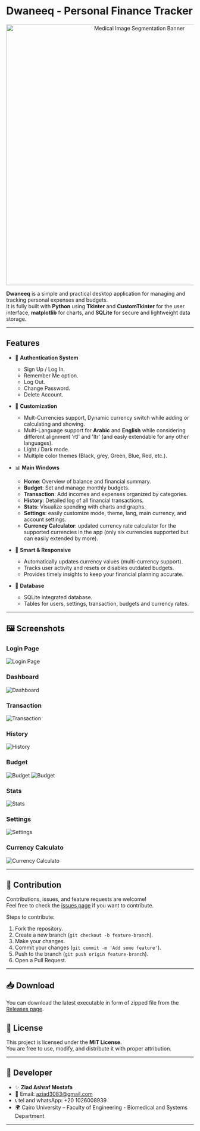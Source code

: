 # Dwaneeq - Personal Finance Tracker

<p align="center">
  <img src="app_splash.png" alt="Medical Image Segmentation Banner" width="700">
</p>

**Dwaneeq** is a simple and practical desktop application for managing and tracking personal expenses and budgets.  
It is fully built with **Python** using **Tkinter** and **CustomTkinter** for the user interface, **matplotlib** for charts, and **SQLite** for secure and lightweight data storage.

---

## Features

- 🔐 **Authentication System**
  - Sign Up / Log In.
  - Remember Me option.
  - Log Out.
  - Change Password.
  - Delete Account.

- 🎨 **Customization**
  - Mult-Currencies support, Dynamic currency switch while adding or calculating and showing.
  - Multi-Language support for **Arabic** and **English** while considering different alignment 'rtl' and 'ltr' (and easly extendable for any other languages).
  - Light / Dark mode.
  - Multiple color themes (Black, grey, Green, Blue, Red, etc.).

- 📊 **Main Windows**
  - **Home**: Overview of balance and financial summary.
  - **Budget**: Set and manage monthly budgets.
  - **Transaction**: Add incomes and expenses organized by categories.
  - **History**: Detailed log of all financial transactions.
  - **Stats**: Visualize spending with charts and graphs.
  - **Settings**: easily customize mode, theme, lang, main currency, and account settings.
  - **Currency Calculator**: updated currency rate calculator for the supported currencies in the app (only six currencies supported but can easily extended by more).

- 🤖 **Smart & Responsive**
  - Automatically updates currency values (multi-currency support).
  - Tracks user activity and resets or disables outdated budgets.
  - Provides timely insights to keep your financial planning accurate.


- 💾 **Database**
  - SQLite integrated database.
  - Tables for users, settings, transaction, budgets and currency rates.

---

## 🖼️ Screenshots

### Login Page
![Login Page](screenshots/login.png)

### Dashboard
![Dashboard](screenshots/home.png)

### Transaction
![Transaction](screenshots/transaction.png)

### History
![History](screenshots/history.png)

### Budget
![Budget](screenshots/budget.png)
![Budget](screenshots/budget-mini.png)

### Stats
![Stats](screenshots/stats.png)

### Settings
![Settings](screenshots/settings.png)

### Currency Calculato
![Currency Calculato](screenshots/currencycalculator.png)

---

## 🤝 Contribution

Contributions, issues, and feature requests are welcome!  
Feel free to check the [issues page](https://github.com/Ziad-Ashraf-Mostafa/Dwaneeq.git) if you want to contribute.

Steps to contribute:
1. Fork the repository.
2. Create a new branch (`git checkout -b feature-branch`).
3. Make your changes.
4. Commit your changes (`git commit -m 'Add some feature'`).
5. Push to the branch (`git push origin feature-branch`).
6. Open a Pull Request.

---

## 📥 Download

You can download the latest executable in form of zipped file from the [Releases page](https://github.com/Ziad-Ashraf-Mostafa/Dwaneeq/releases).


## 📜 License

This project is licensed under the **MIT License**.  
You are free to use, modify, and distribute it with proper attribution.

---

## 👤 Developer

- ✨ **Ziad Ashraf Mostafa**  
- 📧 Email: aziad3083@gmail.com
- ​📞​ tel and whatsApp: +20 1026008939
- 🌍 Cairo University – Faculty of Engineering - Biomedical and Systems Department 

---
